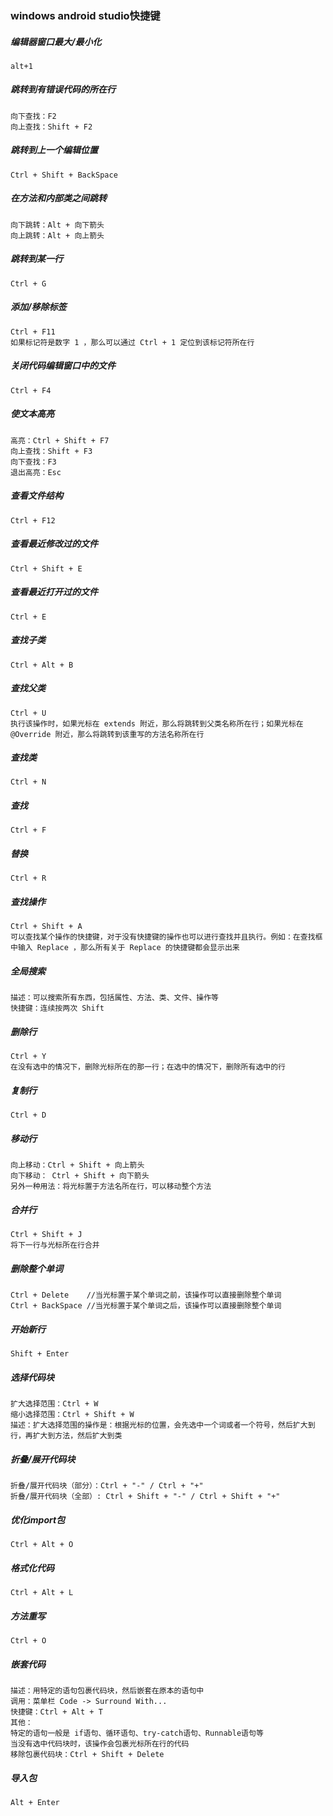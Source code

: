 ### windows android studio快捷键

##### 编辑器窗口最大/最小化

```
alt+1
```

##### 跳转到有错误代码的所在行

```
向下查找：F2
向上查找：Shift + F2
```



##### 跳转到上一个编辑位置

```
Ctrl + Shift + BackSpace
```

##### 在方法和内部类之间跳转

```
向下跳转：Alt + 向下箭头
向上跳转：Alt + 向上箭头
```

##### 跳转到某一行

```
Ctrl + G
```

##### 添加/移除标签

```
Ctrl + F11
如果标记符是数字 1 ，那么可以通过 Ctrl + 1 定位到该标记符所在行
```

##### 关闭代码编辑窗口中的文件

```
Ctrl + F4
```

##### 使文本高亮

```
高亮：Ctrl + Shift + F7
向上查找：Shift + F3
向下查找：F3
退出高亮：Esc
```

##### 查看文件结构

```
Ctrl + F12
```

##### 查看最近修改过的文件

```
Ctrl + Shift + E
```

##### 查看最近打开过的文件

```
Ctrl + E
```

##### 查找子类

```
Ctrl + Alt + B
```

##### 查找父类

```
Ctrl + U
执行该操作时，如果光标在 extends 附近，那么将跳转到父类名称所在行；如果光标在 @Override 附近，那么将跳转到该重写的方法名称所在行
```

##### 查找类

```
Ctrl + N
```

##### 查找

```
Ctrl + F
```

##### 替换

```
Ctrl + R
```

##### 查找操作

```
Ctrl + Shift + A
可以查找某个操作的快捷键，对于没有快捷键的操作也可以进行查找并且执行。例如：在查找框中输入 Replace ，那么所有关于 Replace 的快捷键都会显示出来
```

##### 全局搜索

```
描述：可以搜索所有东西，包括属性、方法、类、文件、操作等
快捷键：连续按两次 Shift
```

##### 删除行

```
Ctrl + Y
在没有选中的情况下，删除光标所在的那一行；在选中的情况下，删除所有选中的行
```

##### 复制行

```
Ctrl + D
```

##### 移动行

```
向上移动：Ctrl + Shift + 向上箭头
向下移动： Ctrl + Shift + 向下箭头
另外一种用法：将光标置于方法名所在行，可以移动整个方法
```

##### 合并行

```
Ctrl + Shift + J
将下一行与光标所在行合并
```

##### 删除整个单词

```
Ctrl + Delete    //当光标置于某个单词之前，该操作可以直接删除整个单词
Ctrl + BackSpace //当光标置于某个单词之后，该操作可以直接删除整个单词
```

##### 开始新行

```
Shift + Enter
```

##### 选择代码块

```
扩大选择范围：Ctrl + W
缩小选择范围：Ctrl + Shift + W
描述：扩大选择范围的操作是：根据光标的位置，会先选中一个词或者一个符号，然后扩大到行，再扩大到方法，然后扩大到类
```

##### 折叠/展开代码块

```
折叠/展开代码块（部分）：Ctrl + "-" / Ctrl + "+"
折叠/展开代码块（全部）: Ctrl + Shift + "-" / Ctrl + Shift + "+"
```

##### 优化import包

```
Ctrl + Alt + O
```

##### 格式化代码

```
Ctrl + Alt + L
```

##### 方法重写

```
Ctrl + O
```

##### 嵌套代码

```
描述：用特定的语句包裹代码块，然后嵌套在原本的语句中
调用：菜单栏 Code -> Surround With...
快捷键：Ctrl + Alt + T
其他：
特定的语句一般是 if语句、循环语句、try-catch语句、Runnable语句等
当没有选中代码块时，该操作会包裹光标所在行的代码
移除包裹代码块：Ctrl + Shift + Delete
```

##### 导入包

```
Alt + Enter
```


